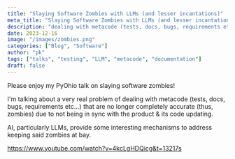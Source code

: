 ```yaml
---
title: "Slaying Software Zombies with LLMs (and lesser incantations)"
meta_title: "Slaying Software Zombies with LLMs (and lesser incantations)"
description: "dealing with metacode (tests, docs, bugs, requirements etc...) that are no longer completely accurate (thus, zombies) due to not being in sync with the product & its code updating."
date: 2023-12-16
image: "/images/zombies.png"
categories: ["Blog", "Software"]
author: "pk"
tags: ["talks", "testing", "LLM", "metacode", "documentation"]
draft: false
---
```


Please enjoy my PyOhio talk on slaying software zombies! 

I'm talking about a very real problem of dealing with metacode (tests, docs, bugs, requirements etc...) that are no longer completely accurate (thus, zombies) due to not being in sync with the product & its code updating. 

AI, particularly LLMs, provide some interesting mechanisms to address keeping said zombies at bay.

https://www.youtube.com/watch?v=4kcLgHDQicg&t=13217s
